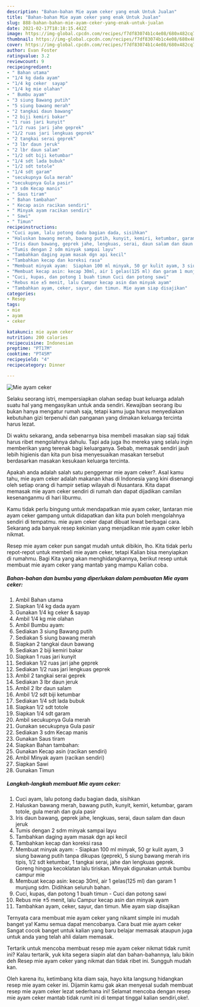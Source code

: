 ```yaml
---
description: "Bahan-bahan Mie ayam ceker yang enak Untuk Jualan"
title: "Bahan-bahan Mie ayam ceker yang enak Untuk Jualan"
slug: 888-bahan-bahan-mie-ayam-ceker-yang-enak-untuk-jualan
date: 2021-02-17T18:18:15.442Z
image: https://img-global.cpcdn.com/recipes/f7df83074b1c4e08/680x482cq70/mie-ayam-ceker-foto-resep-utama.jpg
thumbnail: https://img-global.cpcdn.com/recipes/f7df83074b1c4e08/680x482cq70/mie-ayam-ceker-foto-resep-utama.jpg
cover: https://img-global.cpcdn.com/recipes/f7df83074b1c4e08/680x482cq70/mie-ayam-ceker-foto-resep-utama.jpg
author: Evan Foster
ratingvalue: 3.2
reviewcount: 9
recipeingredient:
- " Bahan utama"
- "1/4 kg dada ayam"
- "1/4 kg ceker  sayap"
- "1/4 kg mie olahan"
- " Bumbu ayam"
- "3 siung Bawang putih"
- "5 siung bawang merah"
- "2 tangkai daun bawang"
- "2 biji kemiri bakar"
- "1 ruas jari kunyit"
- "1/2 ruas jari jahe geprek"
- "1/2 ruas jari lengkuas geprek"
- "2 tangkai serai geprek"
- "3 lbr daun jeruk"
- "2 lbr daun salam"
- "1/2 sdt biji ketumbar"
- "1/4 sdt lada bubuk"
- "1/2 sdt totole"
- "1/4 sdt garam"
- "secukupnya Gula merah"
- "secukupnya Gula pasir"
- "3 sdm Kecap manis"
- " Saus tiram"
- " Bahan tambahan"
- " Kecap asin racikan sendiri"
- " Minyak ayam racikan sendiri"
- " Sawi"
- " Timun"
recipeinstructions:
- "Cuci ayam, lalu potong dadu bagian dada, sisihkan"
- "Haluskan bawang merah, bawang putih, kunyit, kemiri, ketumbar, garam totole, gula merah dan gula pasir"
- "Iris daun bawang, geprek jahe, lengkuas, serai, daun salam dan daun jeruk"
- "Tumis dengan 2 sdm minyak sampai layu"
- "Tambahkan daging ayam masak dgn api kecil"
- "Tambahkan kecap dan koreksi rasa"
- "Membuat minyak ayam:  Siapkan 100 ml minyak, 50 gr kulit ayam, 3 siung bawang putih tanpa dikupas (geprek), 5 siung bawang merah iris tipis, 1/2 sdt ketumbar, 1 tangkai serai, jahe dan lengkuas geprek. Goreng hingga kecoklatan lalu tiriskan. Minyak digunakan untuk bumbu campur mie"
- "Membuat kecap asin: kecap 30ml, air 1 gelas(125 ml) dan garam 1 munjung sdm. Didihkan seluruh bahan."
- "Cuci, kupas, dan potong 1 buah timun Cuci dan potong sawi"
- "Rebus mie ±5 menit, lalu Campur kecap asin dan minyak ayam"
- "Tambahkan ayam, ceker, sayur, dan timun. Mie ayam siap disajikan"
categories:
- Resep
tags:
- mie
- ayam
- ceker

katakunci: mie ayam ceker 
nutrition: 200 calories
recipecuisine: Indonesian
preptime: "PT17M"
cooktime: "PT45M"
recipeyield: "4"
recipecategory: Dinner

---
```



![Mie ayam ceker](https://img-global.cpcdn.com/recipes/f7df83074b1c4e08/680x482cq70/mie-ayam-ceker-foto-resep-utama.jpg)

Selaku seorang istri, mempersiapkan olahan sedap buat keluarga adalah suatu hal yang mengasyikan untuk anda sendiri. Kewajiban seorang ibu bukan hanya mengatur rumah saja, tetapi kamu juga harus menyediakan kebutuhan gizi terpenuhi dan panganan yang dimakan keluarga tercinta harus lezat.

Di waktu  sekarang, anda sebenarnya bisa membeli masakan siap saji tidak harus ribet mengolahnya dahulu. Tapi ada juga lho mereka yang selalu ingin memberikan yang terenak bagi keluarganya. Sebab, memasak sendiri jauh lebih higienis dan kita pun bisa menyesuaikan masakan tersebut berdasarkan masakan kesukaan keluarga tercinta. 



Apakah anda adalah salah satu penggemar mie ayam ceker?. Asal kamu tahu, mie ayam ceker adalah makanan khas di Indonesia yang kini disenangi oleh setiap orang di hampir setiap wilayah di Nusantara. Kita dapat memasak mie ayam ceker sendiri di rumah dan dapat dijadikan camilan kesenanganmu di hari liburmu.

Kamu tidak perlu bingung untuk mendapatkan mie ayam ceker, lantaran mie ayam ceker gampang untuk didapatkan dan kita pun boleh mengolahnya sendiri di tempatmu. mie ayam ceker dapat dibuat lewat berbagai cara. Sekarang ada banyak resep kekinian yang menjadikan mie ayam ceker lebih nikmat.

Resep mie ayam ceker pun sangat mudah untuk dibikin, lho. Kita tidak perlu repot-repot untuk membeli mie ayam ceker, tetapi Kalian bisa menyiapkan di rumahmu. Bagi Kita yang akan menghidangkannya, berikut resep untuk membuat mie ayam ceker yang mantab yang mampu Kalian coba.

<!--inarticleads1-->

##### Bahan-bahan dan bumbu yang diperlukan dalam pembuatan Mie ayam ceker:

1. Ambil  Bahan utama
1. Siapkan 1/4 kg dada ayam
1. Gunakan 1/4 kg ceker &amp; sayap
1. Ambil 1/4 kg mie olahan
1. Ambil  Bumbu ayam:
1. Sediakan 3 siung Bawang putih
1. Sediakan 5 siung bawang merah
1. Siapkan 2 tangkai daun bawang
1. Sediakan 2 biji kemiri bakar
1. Siapkan 1 ruas jari kunyit
1. Sediakan 1/2 ruas jari jahe geprek
1. Sediakan 1/2 ruas jari lengkuas geprek
1. Ambil 2 tangkai serai geprek
1. Sediakan 3 lbr daun jeruk
1. Ambil 2 lbr daun salam
1. Ambil 1/2 sdt biji ketumbar
1. Sediakan 1/4 sdt lada bubuk
1. Siapkan 1/2 sdt totole
1. Siapkan 1/4 sdt garam
1. Ambil secukupnya Gula merah
1. Gunakan secukupnya Gula pasir
1. Sediakan 3 sdm Kecap manis
1. Gunakan  Saus tiram
1. Siapkan  Bahan tambahan:
1. Gunakan  Kecap asin (racikan sendiri)
1. Ambil  Minyak ayam (racikan sendiri)
1. Siapkan  Sawi
1. Gunakan  Timun




<!--inarticleads2-->

##### Langkah-langkah membuat Mie ayam ceker:

1. Cuci ayam, lalu potong dadu bagian dada, sisihkan
1. Haluskan bawang merah, bawang putih, kunyit, kemiri, ketumbar, garam totole, gula merah dan gula pasir
1. Iris daun bawang, geprek jahe, lengkuas, serai, daun salam dan daun jeruk
1. Tumis dengan 2 sdm minyak sampai layu
1. Tambahkan daging ayam masak dgn api kecil
1. Tambahkan kecap dan koreksi rasa
1. Membuat minyak ayam:  - Siapkan 100 ml minyak, 50 gr kulit ayam, 3 siung bawang putih tanpa dikupas (geprek), 5 siung bawang merah iris tipis, 1/2 sdt ketumbar, 1 tangkai serai, jahe dan lengkuas geprek. Goreng hingga kecoklatan lalu tiriskan. Minyak digunakan untuk bumbu campur mie
1. Membuat kecap asin: kecap 30ml, air 1 gelas(125 ml) dan garam 1 munjung sdm. Didihkan seluruh bahan.
1. Cuci, kupas, dan potong 1 buah timun - Cuci dan potong sawi
1. Rebus mie ±5 menit, lalu Campur kecap asin dan minyak ayam
1. Tambahkan ayam, ceker, sayur, dan timun. Mie ayam siap disajikan




Ternyata cara membuat mie ayam ceker yang nikamt simple ini mudah banget ya! Kamu semua dapat mencobanya. Cara buat mie ayam ceker Sangat cocok banget untuk kalian yang baru belajar memasak ataupun juga untuk anda yang telah ahli dalam memasak.

Tertarik untuk mencoba membuat resep mie ayam ceker nikmat tidak rumit ini? Kalau tertarik, yuk kita segera siapin alat dan bahan-bahannya, lalu bikin deh Resep mie ayam ceker yang nikmat dan tidak ribet ini. Sungguh mudah kan. 

Oleh karena itu, ketimbang kita diam saja, hayo kita langsung hidangkan resep mie ayam ceker ini. Dijamin kamu gak akan menyesal sudah membuat resep mie ayam ceker lezat sederhana ini! Selamat mencoba dengan resep mie ayam ceker mantab tidak rumit ini di tempat tinggal kalian sendiri,oke!.

